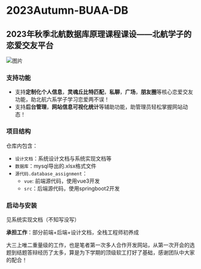 # 2023Autumn-BUAA-DB
## 2023年秋季北航数据库原理课程课设——北航学子的恋爱交友平台
![图片](https://github.com/user-attachments/assets/4b859552-2beb-4ff4-879b-889b0590a865)

### 支持功能

* 支持**定制化个人信息**，**灵魂丘比特匹配**，**私聊**，**广场**，**朋友圈**等核心恋爱交友功能，助北航六系学子学习恋爱两不误！
* 支持**后台管理**，**网站信息可视化统计**等辅助功能，助管理员轻松掌握网站动态！

### 项目结构
仓库内包含：
- `设计文档`：系统设计文档与系统实现文档等
- `数据库`：mysql导出的.xlsx格式文件
- `源代码.database_assignment`：
    * `vue`: 前端源代码，使用vue3开发
    * `src`：后端源代码，使用springboot2开发

### 启动与安装
见系统实现文档（不知写没写）

**承担工作**：部分前端+后端+设计文档，全栈工程师初养成

大三上唯二重量级的工作，也是笔者第一次多人合作开发网站，从第一次开会的选题到结题答辩经历了太多，算是为下学期的顶级软工打好了基础，感谢团队中大家的配合！
